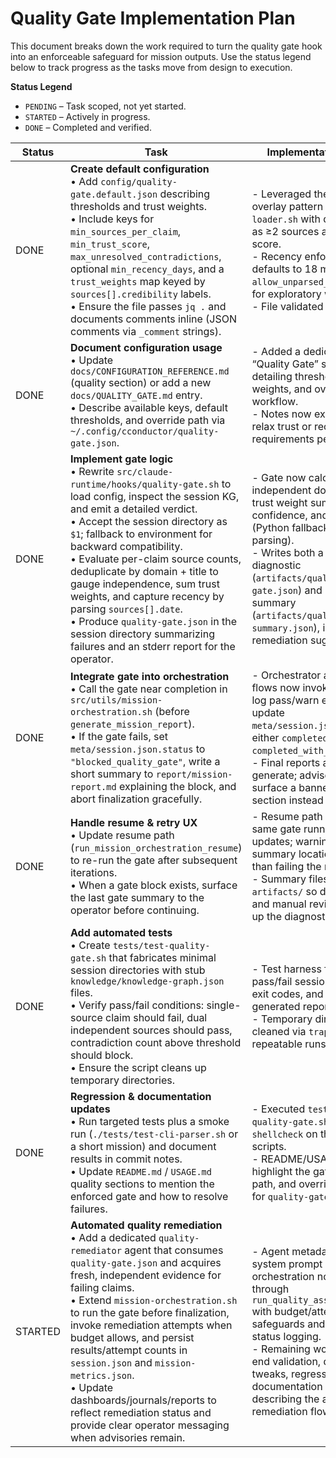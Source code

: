 # Quality Gate Implementation Plan

This document breaks down the work required to turn the quality gate hook into an enforceable safeguard for mission outputs. Use the status legend below to track progress as the tasks move from design to execution.

**Status Legend**
- `PENDING` – Task scoped, not yet started.
- `STARTED` – Actively in progress.
- `DONE` – Completed and verified.

| Status  | Task | Implementation Notes |
|---------|------|----------------------|
| DONE | **Create default configuration**<br>• Add `config/quality-gate.default.json` describing thresholds and trust weights.<br>• Include keys for `min_sources_per_claim`, `min_trust_score`, `max_unresolved_contradictions`, optional `min_recency_days`, and a `trust_weights` map keyed by `sources[].credibility` labels.<br>• Ensure the file passes `jq .` and documents comments inline (JSON comments via `_comment` strings). | - Leveraged the existing overlay pattern in `config-loader.sh` with defaults such as ≥2 sources and ≥0.6 trust score.<br>- Recency enforcement defaults to 18 months, with `allow_unparsed_dates` toggle for exploratory work.<br>- File validated via `jq .`. |
| DONE | **Document configuration usage**<br>• Update `docs/CONFIGURATION_REFERENCE.md` (quality section) or add a new `docs/QUALITY_GATE.md` entry.<br>• Describe available keys, default thresholds, and override path via `~/.config/cconductor/quality-gate.json`. | - Added a dedicated “Quality Gate” section detailing thresholds, trust weights, and override workflow.<br>- Notes now explain how to relax trust or recency requirements per mission. |
| DONE | **Implement gate logic**<br>• Rewrite `src/claude-runtime/hooks/quality-gate.sh` to load config, inspect the session KG, and emit a detailed verdict.<br>• Accept the session directory as `$1`; fallback to environment for backward compatibility.<br>• Evaluate per-claim source counts, deduplicate by domain + title to gauge independence, sum trust weights, and capture recency by parsing `sources[].date`.<br>• Produce `quality-gate.json` in the session directory summarizing failures and an stderr report for the operator. | - Gate now calculates independent domain count, trust weight sums, confidence, and recency (Python fallback for date parsing).<br>- Writes both a full diagnostic (`artifacts/quality-gate.json`) and compact summary (`artifacts/quality-gate-summary.json`), including remediation suggestions. |
| DONE | **Integrate gate into orchestration**<br>• Call the gate near completion in `src/utils/mission-orchestration.sh` (before `generate_mission_report`).<br>• If the gate fails, set `meta/session.json.status` to `"blocked_quality_gate"`, write a short summary to `report/mission-report.md` explaining the block, and abort finalization gracefully. | - Orchestrator and resume flows now invoke the hook, log pass/warn events, and update `meta/session.json.status` to either `completed` or `completed_with_advisory`.<br>- Final reports always generate; advisory failures surface a banner and quality section instead of aborting. |
| DONE | **Handle resume & retry UX**<br>• Update resume path (`run_mission_orchestration_resume`) to re-run the gate after subsequent iterations.<br>• When a gate block exists, surface the last gate summary to the operator before continuing. | - Resume path shares the same gate runner and status updates; warnings print the summary location rather than failing the run.<br>- Summary files remain in `artifacts/` so dashboards and manual reviews can pick up the diagnostics. |
| DONE | **Add automated tests**<br>• Create `tests/test-quality-gate.sh` that fabricates minimal session directories with stub `knowledge/knowledge-graph.json` files.<br>• Verify pass/fail conditions: single-source claim should fail, dual independent sources should pass, contradiction count above threshold should block.<br>• Ensure the script cleans up temporary directories. | - Test harness fabricates pass/fail sessions, asserts exit codes, and validates the generated reports.<br>- Temporary directories are cleaned via `trap` for repeatable runs. |
| DONE | **Regression & documentation updates**<br>• Run targeted tests plus a smoke run (`./tests/test-cli-parser.sh` or a short mission) and document results in commit notes.<br>• Update `README.md` / `USAGE.md` quality sections to mention the enforced gate and how to resolve failures. | - Executed `tests/test-quality-gate.sh` and `shellcheck` on the new scripts.<br>- README/USAGE now highlight the gate, report path, and override workflow for `quality-gate.json`. |
| STARTED | **Automated quality remediation**<br>• Add a dedicated `quality-remediator` agent that consumes `quality-gate.json` and acquires fresh, independent evidence for failing claims.<br>• Extend `mission-orchestration.sh` to run the gate before finalization, invoke remediation attempts when budget allows, and persist results/attempt counts in `session.json` and `mission-metrics.json`.<br>• Update dashboards/journals/reports to reflect remediation status and provide clear operator messaging when advisories remain. | - Agent metadata and system prompt created; orchestration now loops through `run_quality_assurance_cycle` with budget/attempt safeguards and enriched status logging.<br>- Remaining work: end-to-end validation, dashboard UI tweaks, regression tests, and documentation polish describing the automated remediation flow. |
